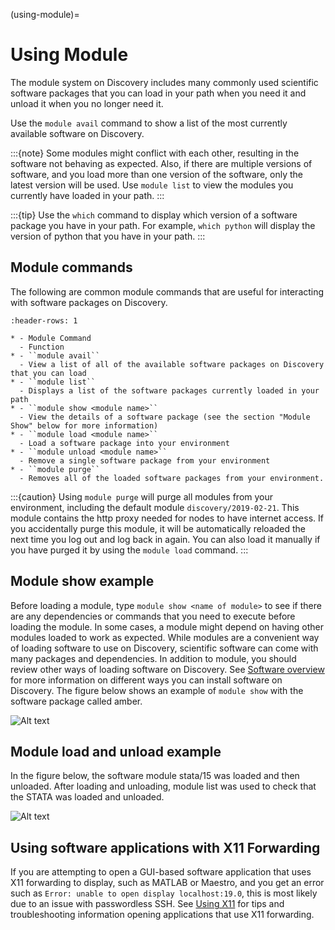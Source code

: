 (using-module)=

# Using Module

The module system on Discovery includes many commonly used scientific software packages
that you can load in your path when you need it and unload it when you no longer need it.

Use the `module avail` command to show a list of the most currently available software on Discovery.

:::{note}
Some modules might conflict with each other, resulting in the software not behaving as expected.
Also, if there are multiple versions of software, and you load more than one version of the software,
only the latest version will be used. Use `module list` to view the modules you currently have loaded in your path.
:::

:::{tip}
Use the `which` command to display which version of a software package you have in your path.
For example, `which python` will display the version of python that you have in your path.
:::

## Module commands

The following are common module commands that are useful for interacting with software packages on Discovery.

```{list-table}
:header-rows: 1

* - Module Command
  - Function
* - ``module avail``
  - View a list of all of the available software packages on Discovery that you can load
* - ``module list``
  - Displays a list of the software packages currently loaded in your path
* - ``module show <module name>``
  - View the details of a software package (see the section "Module Show" below for more information)
* - ``module load <module name>``
  - Load a software package into your environment
* - ``module unload <module name>``
  - Remove a single software package from your environment
* - ``module purge``
  - Removes all of the loaded software packages from your environment.
```

:::{caution}
Using `module purge` will purge all modules from your environment, including the default module `discovery/2019-02-21`.
This module contains the http proxy needed for nodes to have internet access.
If you accidentally purge this module, it will be automatically reloaded the next time you log out and
log back in again. You can also load it manually if you have purged it by using the `module load` command.
:::

## Module show example

Before loading a module, type `module show <name of module>` to see if there are any dependencies or commands that you need to execute
before loading the module. In some cases, a module might depend on having other modules loaded to work as expected. While modules are a convenient
way of loading software to use on Discovery, scientific software can come with many packages and dependencies. In addition to module, you should review
other ways of loading software on Discovery. See [Software overview](./01_softwareoverview.md#software-overview) for more information on different ways you can install software on Discovery.
The figure below shows an example of `module show` with the software package called amber.

![Alt text](../images/moduleshow.jpg)

## Module load and unload example

In the figure below, the software module stata/15 was loaded and then unloaded. After loading and unloading, module list was used
to check that the STATA was loaded and unloaded.

![Alt text](../images/moduleload.jpg)

## Using software applications with X11 Forwarding

If you are attempting to open a GUI-based software application that  uses X11 forwarding to display, such as MATLAB or Maestro, and
you get an error such as `Error: unable to open display localhost:19.0`, this is most likely due to an issue with passwordless SSH.
See [Using X11](../02_first_steps/02_connect_mac.md#using-x11) for tips and troubleshooting information opening applications that use X11 forwarding.
